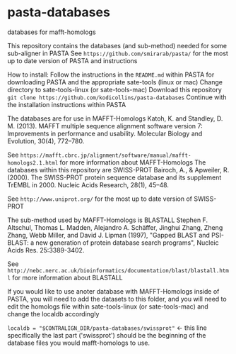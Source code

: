# pasta-databases
databases for mafft-homologs

This repository contains the databases (and sub-method) needed for some sub-aligner in PASTA
See `https://github.com/smirarab/pasta/` for the most up to date version of PASTA and instructions

How to install:
Follow the instructions in the `README.md` within PASTA for downloading PASTA and the appropriate sate-tools (linux or mac)
Change directory to sate-tools-linux (or sate-tools-mac)
Download this repository `git clone https://github.com/kodicollins/pasta-databases`
Continue with the installation instructions within PASTA

The databases are for use in MAFFT-Homologs
Katoh, K. and Standley, D. M. (2013). MAFFT multiple sequence alignment software
version 7: Improvements in performance and usability. Molecular Biology and
Evolution, 30(4), 772–780.

See `https://mafft.cbrc.jp/alignment/software/manual/mafft-homologs2.1.html` for more information about MAFFT-Homologs
The databases within this repository are SWISS-PROT
Bairoch, A., & Apweiler, R. (2000). 
The SWISS-PROT protein sequence database and its supplement TrEMBL in 2000. 
Nucleic Acids Research, 28(1), 45–48.

See `http://www.uniprot.org/` for the most up to date version of SWISS-PROT

The sub-method used by MAFFT-Homologs is BLASTALL
Stephen F. Altschul, Thomas L. Madden, Alejandro A. Schäffer, Jinghui Zhang, Zheng Zhang, Webb Miller, and David J. Lipman (1997), 
"Gapped BLAST and PSI-BLAST: a new generation of protein database search programs", 
Nucleic Acids Res. 25:3389-3402.

See `http://nebc.nerc.ac.uk/bioinformatics/documentation/blast/blastall.html` for more information about BLASTALL

If you would like to use anoter database with MAFFT-Homologs inside of PASTA, you will need to add the datasets to this folder,
and you will need to edit the homologs file within sate-tools-linux (or sate-tools-mac) and change the localdb accordingly

`localdb = "$CONTRALIGN_DIR/pasta-databases/swissprot"` <- this line specifically
the last part ('swissprot') should be the beginning of the database files you would mafft-homologs to use.

